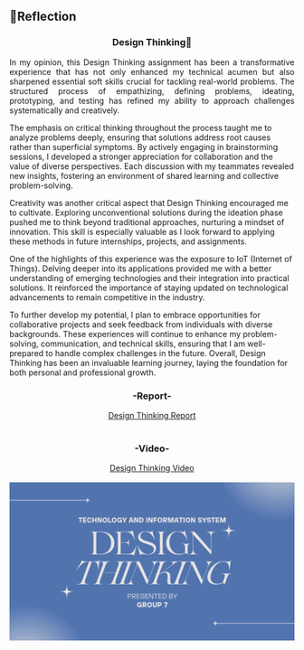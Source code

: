 ## 💭Reflection
<h3 align="center">Design Thinking📱</h3>
<p align= "justify">
In my opinion, this Design Thinking assignment has been a transformative experience that has not only enhanced my technical acumen but also sharpened essential soft skills crucial for tackling real-world problems. The structured process of empathizing, defining problems, ideating, prototyping, and testing has refined my ability to approach challenges systematically and creatively.

The emphasis on critical thinking throughout the process taught me to analyze problems deeply, ensuring that solutions address root causes rather than superficial symptoms. By actively engaging in brainstorming sessions, I developed a stronger appreciation for collaboration and the value of diverse perspectives. Each discussion with my teammates revealed new insights, fostering an environment of shared learning and collective problem-solving.

Creativity was another critical aspect that Design Thinking encouraged me to cultivate. Exploring unconventional solutions during the ideation phase pushed me to think beyond traditional approaches, nurturing a mindset of innovation. This skill is especially valuable as I look forward to applying these methods in future internships, projects, and assignments.

One of the highlights of this experience was the exposure to IoT (Internet of Things). Delving deeper into its applications provided me with a better understanding of emerging technologies and their integration into practical solutions. It reinforced the importance of staying updated on technological advancements to remain competitive in the industry.

To further develop my potential, I plan to embrace opportunities for collaborative projects and seek feedback from individuals with diverse backgrounds. These experiences will continue to enhance my problem-solving, communication, and technical skills, ensuring that I am well-prepared to handle complex challenges in the future. Overall, Design Thinking has been an invaluable learning journey, laying the foundation for both personal and professional growth. 

<div align="center">
  <h3>-Report-</h3>
  <a href="https://github.com/Angela127/Year-1/blob/9ba5ad75d380b157c6cd5ab7e5cd5af2ec95a30c/Technology%20and%20Information%20System/Design%20Thinking/DESIGN_THINKING%20-%20GROUP%207.pdf">Design Thinking Report</a>
  <br><br>
  <h3>-Video-</h3>
  <a href="https://drive.google.com/file/d/1Auqq9nvePBwRj7YkC7GAWtDV_oDXbAEu/view">Design Thinking Video</a>
  <br><br>
  <img src="Design Thinking.png" alt="Video"/>
  <br>
</div>
</p>

